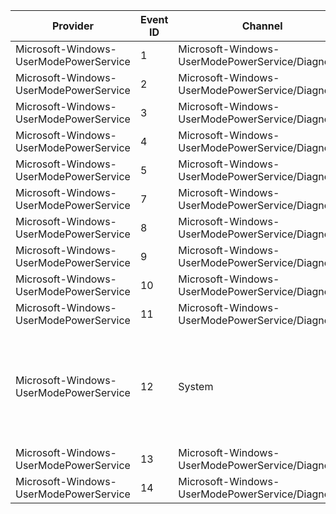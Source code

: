 Provider                                |  Event ID  |  Channel                                            |  Message
----------------------------------------|------------|-----------------------------------------------------|-------------------------------------------------------------------------------------------------------------
Microsoft-Windows-UserModePowerService  |  1         |  Microsoft-Windows-UserModePowerService/Diagnostic  |
Microsoft-Windows-UserModePowerService  |  2         |  Microsoft-Windows-UserModePowerService/Diagnostic  |
Microsoft-Windows-UserModePowerService  |  3         |  Microsoft-Windows-UserModePowerService/Diagnostic  |
Microsoft-Windows-UserModePowerService  |  4         |  Microsoft-Windows-UserModePowerService/Diagnostic  |
Microsoft-Windows-UserModePowerService  |  5         |  Microsoft-Windows-UserModePowerService/Diagnostic  |
Microsoft-Windows-UserModePowerService  |  7         |  Microsoft-Windows-UserModePowerService/Diagnostic  |
Microsoft-Windows-UserModePowerService  |  8         |  Microsoft-Windows-UserModePowerService/Diagnostic  |
Microsoft-Windows-UserModePowerService  |  9         |  Microsoft-Windows-UserModePowerService/Diagnostic  |
Microsoft-Windows-UserModePowerService  |  10        |  Microsoft-Windows-UserModePowerService/Diagnostic  |
Microsoft-Windows-UserModePowerService  |  11        |  Microsoft-Windows-UserModePowerService/Diagnostic  |
Microsoft-Windows-UserModePowerService  |  12        |  System                                             |  Process {ProcessPath} (process ID:{ProcessPid}) reset policy scheme from {OldSchemeGuid} to {NewSchemeGuid}
Microsoft-Windows-UserModePowerService  |  13        |  Microsoft-Windows-UserModePowerService/Diagnostic  |
Microsoft-Windows-UserModePowerService  |  14        |  Microsoft-Windows-UserModePowerService/Diagnostic  |